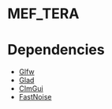 # MEF_TERA


# Dependencies
- [Glfw](https://www.glfw.org/)
- [Glad](https://glad.dav1d.de/)
- [CImGui](https://github.com/cimgui/cimgui)
- [FastNoise](https://github.com/Auburn/FastNoiseLite)

